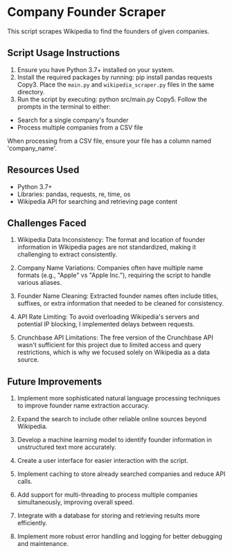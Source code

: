 # Company Founder Scraper

This script scrapes Wikipedia to find the founders of given companies.

## Script Usage Instructions

1. Ensure you have Python 3.7+ installed on your system.
2. Install the required packages by running:
pip install pandas requests
Copy3. Place the `main.py` and `wikipedia_scraper.py` files in the same directory.
4. Run the script by executing:
python src/main.py
Copy5. Follow the prompts in the terminal to either:
- Search for a single company's founder
- Process multiple companies from a CSV file

When processing from a CSV file, ensure your file has a column named 'company_name'.

## Resources Used

- Python 3.7+
- Libraries: pandas, requests, re, time, os
- Wikipedia API for searching and retrieving page content

## Challenges Faced

1. Wikipedia Data Inconsistency: The format and location of founder information in Wikipedia pages are not standardized, making it challenging to extract consistently.

2. Company Name Variations: Companies often have multiple name formats (e.g., "Apple" vs "Apple Inc."), requiring the script to handle various aliases.

3. Founder Name Cleaning: Extracted founder names often include titles, suffixes, or extra information that needed to be cleaned for consistency.

4. API Rate Limiting: To avoid overloading Wikipedia's servers and potential IP blocking, I implemented delays between requests.

5. Crunchbase API Limitations: The free version of the Crunchbase API wasn't sufficient for this project due to limited access and query restrictions, which is why we focused solely on Wikipedia as a data source.

## Future Improvements

1. Implement more sophisticated natural language processing techniques to improve founder name extraction accuracy.

2. Expand the search to include other reliable online sources beyond Wikipedia.

3. Develop a machine learning model to identify founder information in unstructured text more accurately.

4. Create a user interface for easier interaction with the script.

5. Implement caching to store already searched companies and reduce API calls.

6. Add support for multi-threading to process multiple companies simultaneously, improving overall speed.

7. Integrate with a database for storing and retrieving results more efficiently.

8. Implement more robust error handling and logging for better debugging and maintenance.